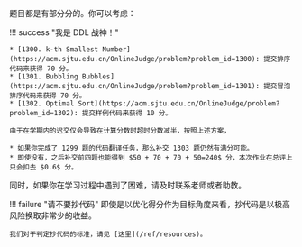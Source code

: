题目都是有部分分的。你可以考虑：

!!! success "我是 DDL 战神！"

    * [1300. k-th Smallest Number](https://acm.sjtu.edu.cn/OnlineJudge/problem?problem_id=1300): 提交排序代码来获得 70 分。
    * [1301. Bubbling Bubbles](https://acm.sjtu.edu.cn/OnlineJudge/problem?problem_id=1301): 提交冒泡排序代码来获得 70 分。
    * [1302. Optimal Sort](https://acm.sjtu.edu.cn/OnlineJudge/problem?problem_id=1302): 提交样例代码来获得 10 分。

    由于在学期内的迟交仅会导致在计算分数时超时分数减半，按照上述方案，

    * 如果你完成了 1299 题的代码翻译任务，那么补交 1303 题仍然有满分可能。
    * 即使没有，之后补交前四题也能得到 $50 + 70 + 70 + 50=240$ 分，本次作业在总评上只会扣去 $0.6$ 分。    

同时，如果你在学习过程中遇到了困难，请及时联系老师或者助教。

!!! failure "请不要抄代码"
    即使是以优化得分作为目标角度来看，抄代码是以极高风险换取非常少的收益。
    
    我们对于判定抄代码的标准，请见 [这里](/ref/resources)。